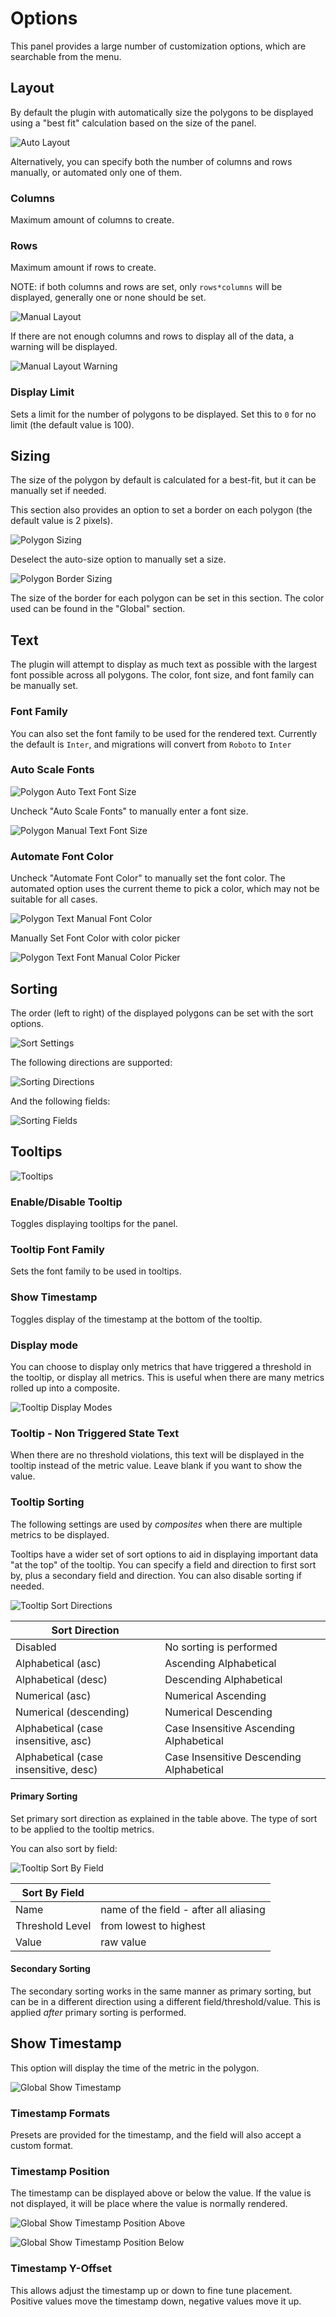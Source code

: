 
# Options

This panel provides a large number of customization options, which are searchable from the menu.

## Layout

By default the plugin with automatically size the polygons to be displayed using a "best fit" calculation based on the size of the panel.

![Auto Layout](https://raw.githubusercontent.com/grafana/grafana-polystat-panel/v2.x/src/img/screenshots/polystat-v2-options-layout.png)

Alternatively, you can specify both the number of columns and rows manually, or automated only one of them.

### Columns

Maximum amount of columns to create.

### Rows

Maximum amount if rows to create.

NOTE: if both columns and rows are set, only `rows*columns` will be displayed, generally one or none should be set.

![Manual Layout](https://raw.githubusercontent.com/grafana/grafana-polystat-panel/v2.x/src/img/screenshots/polystat-v2-layout-manual.png)

If there are not enough columns and rows to display all of the data, a warning will be displayed.

![Manual Layout Warning](https://raw.githubusercontent.com/grafana/grafana-polystat-panel/v2.x/src/img/screenshots/polystat-v2-layout-warning.png)

### Display Limit

Sets a limit for the number of polygons to be displayed. Set this to `0` for no limit (the default value is 100).

## Sizing

The size of the polygon by default is calculated for a best-fit, but it can be manually set if needed.

This section also provides an option to set a border on each polygon (the default value is 2 pixels).

![Polygon Sizing](https://raw.githubusercontent.com/grafana/grafana-polystat-panel/v2.x/src/img/screenshots/polystat-v2-sizing-auto.png)

Deselect the auto-size option to manually set a size.

![Polygon Border Sizing](https://raw.githubusercontent.com/grafana/grafana-polystat-panel/v2.x/src/img/screenshots/polystat-v2-sizing-manual.png)

The size of the border for each polygon can be set in this section. The color used can be found in the "Global" section.

## Text

The plugin will attempt to display as much text as possible with the largest font possible across all polygons.
The color, font size, and font family can be manually set.

### Font Family

You can also set the font family to be used for the rendered text.
Currently the default is `Inter`, and migrations will convert from `Roboto` to `Inter`

### Auto Scale Fonts

![Polygon Auto Text Font Size](https://raw.githubusercontent.com/grafana/grafana-polystat-panel/v2.x/src/img/screenshots/polystat-v2-text-auto-all.png)

Uncheck "Auto Scale Fonts" to manually enter a font size.

![Polygon Manual Text Font Size](https://raw.githubusercontent.com/grafana/grafana-polystat-panel/v2.x/src/img/screenshots/polystat-v2-text-manual-fontsize.png)

### Automate Font Color

Uncheck "Automate Font Color" to manually set the font color.  The automated option uses the current theme to pick a color, which may not be suitable for all cases.

![Polygon Text Manual Font Color](https://raw.githubusercontent.com/grafana/grafana-polystat-panel/v2.x/src/img/screenshots/polystat-v2-text-manual-font-color.png)

Manually Set Font Color with color picker

![Polygon Text Font Manual Color Picker](https://raw.githubusercontent.com/grafana/grafana-polystat-panel/v2.x/src/img/screenshots/polystat-v2-text-font-color-picker.png)

## Sorting

The order (left to right) of the displayed polygons can be set with the sort options.

![Sort Settings](https://raw.githubusercontent.com/grafana/grafana-polystat-panel/v2.x/src/img/screenshots/polystat-v2-sorting.png)

The following directions are supported:

![Sorting Directions](https://raw.githubusercontent.com/grafana/grafana-polystat-panel/v2.x/src/img/screenshots/polystat-v2-sorting-directions.png)

And the following fields:

![Sorting Fields](https://raw.githubusercontent.com/grafana/grafana-polystat-panel/v2.x/src/img/screenshots/polystat-v2-sorting-fields.png)

## Tooltips

![Tooltips](https://raw.githubusercontent.com/grafana/grafana-polystat-panel/v2.x/src/img/screenshots/polystat-v2-tooltips-all.png)

### Enable/Disable Tooltip

Toggles displaying tooltips for the panel.

### Tooltip Font Family

Sets the font family to be used in tooltips.

### Show Timestamp

Toggles display of the timestamp at the bottom of the tooltip.

### Display mode

You can choose to display only metrics that have triggered a threshold in the tooltip, or display all metrics. This is useful when there are many metrics rolled up into a composite.

![Tooltip Display Modes](https://raw.githubusercontent.com/grafana/grafana-polystat-panel/v2.x/src/img/screenshots/polystat-v2-tooltips-display-modes.png)

### Tooltip - Non Triggered State Text

When there are no threshold violations, this text will be displayed in the tooltip instead of the metric value.  Leave blank if you want to show the value.

### Tooltip Sorting

The following settings are used by *composites* when there are multiple metrics to be displayed.

Tooltips have a wider set of sort options to aid in displaying important data "at the top" of the tooltip. You can specify a field and direction to first sort by, plus a secondary field and direction.  You can also disable sorting if needed.

![Tooltip Sort Directions](https://raw.githubusercontent.com/grafana/grafana-polystat-panel/v2.x/src/img/screenshots/polystat-v2-tooltips-sort-directions.png)

| Sort Direction                        |                                          |
|---------------------------------------|------------------------------------------|
| Disabled                              | No sorting is performed                  |
| Alphabetical (asc)                    | Ascending Alphabetical                   |
| Alphabetical (desc)                   | Descending Alphabetical                  |
| Numerical (asc)                       | Numerical Ascending                      |
| Numerical (descending)                | Numerical Descending                     |
| Alphabetical (case insensitive, asc)  | Case Insensitive Ascending Alphabetical  |
| Alphabetical (case insensitive, desc) | Case Insensitive Descending Alphabetical |

#### Primary Sorting

Set primary sort direction as explained in the table above. The type of sort to be applied to the tooltip metrics.

You can also sort by field:

![Tooltip Sort By Field](https://raw.githubusercontent.com/grafana/grafana-polystat-panel/v2.x/src/img/screenshots/polystat-v2-tooltips-primary-sortby-field.png)

| Sort By Field   |                                        |
|-----------------|----------------------------------------|
| Name            | name of the field - after all aliasing |
| Threshold Level | from lowest to highest                 |
| Value           | raw value                              |

#### Secondary Sorting

The secondary sorting works in the same manner as primary sorting, but can be in a different direction using a different field/threshold/value. This is applied *after* primary sorting is performed.

## Show Timestamp 

This option will display the time of the metric in the polygon.

![Global Show Timestamp](https://raw.githubusercontent.com/grafana/grafana-polystat-panel/v2.x/src/img/screenshots/polystat-v2-global-showtimestamp.png)

### Timestamp Formats

Presets are provided for the timestamp, and the field will also accept a custom format.

### Timestamp Position

The timestamp can be displayed above or below the value.  If the value is not displayed, it will be place where the value is normally rendered.

![Global Show Timestamp Position Above](https://raw.githubusercontent.com/grafana/grafana-polystat-panel/v2.x/src/img/screenshots/polystat-v2-global-timestamp-above.png)

![Global Show Timestamp Position Below](https://raw.githubusercontent.com/grafana/grafana-polystat-panel/v2.x/src/img/screenshots/polystat-v2-global-timestamp-below.png)

### Timestamp Y-Offset

This allows adjust the timestamp up or down to fine tune placement. Positive values move the timestamp down, negative values move it up.